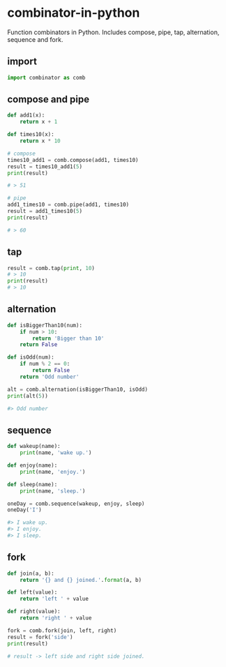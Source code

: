# combinator-in-python

Function combinators in Python.
Includes compose, pipe, tap, alternation, sequence and fork.

## import

```python
import combinator as comb
```

## compose and pipe

```python
def add1(x):
    return x + 1

def times10(x):
    return x * 10

# compose
times10_add1 = comb.compose(add1, times10)
result = times10_add1(5)
print(result)

# > 51

# pipe
add1_times10 = comb.pipe(add1, times10)
result = add1_times10(5)
print(result)

# > 60
```


## tap

```python
result = comb.tap(print, 10)
# > 10
print(result)
# > 10

```


## alternation

```python
def isBiggerThan10(num):
    if num > 10:
        return 'Bigger than 10'
    return False

def isOdd(num):
    if num % 2 == 0:
        return False
    return 'Odd number'

alt = comb.alternation(isBiggerThan10, isOdd)
print(alt(5))

#> Odd number
```

## sequence

```python
def wakeup(name):
    print(name, 'wake up.')

def enjoy(name):
    print(name, 'enjoy.')

def sleep(name):
    print(name, 'sleep.')

oneDay = comb.sequence(wakeup, enjoy, sleep)
oneDay('I')

#> I wake up.
#> I enjoy.
#> I sleep.
```

## fork

```python
def join(a, b):
    return '{} and {} joined.'.format(a, b)

def left(value):
    return 'left ' + value

def right(value):
    return 'right ' + value

fork = comb.fork(join, left, right)
result = fork('side')
print(result)

# result -> left side and right side joined.
```

